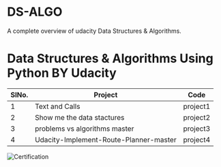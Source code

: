 # DS-ALGO
A complete overview of udacity  Data Structures &amp; Algorithms.
# Data Structures & Algorithms Using Python BY Udacity
| SlNo.	| Project   	      |  Code  	|
|---	  |---	              |--- 	|
|  1 	  | Text and Calls  	| project1  	|
|  2    | Show me the data stactures| project2  	|
|  3 	  | problems vs algorithms master| project3	|
|  4 	  | Udacity-Implement-Route-Planner-master | project4	|



![Certification](https://user-images.githubusercontent.com/41530494/84566190-ec515000-ad8c-11ea-9618-6e79870a8d3a.png)

